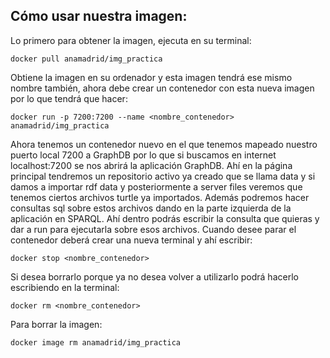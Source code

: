 ## Cómo usar nuestra imagen:

Lo primero para obtener la imagen, ejecuta en su terminal:
```
docker pull anamadrid/img_practica 
```
Obtiene la imagen en su ordenador y esta imagen tendrá ese mismo nombre también, ahora debe crear un contenedor con esta nueva imagen por lo que tendrá que hacer:
```
docker run -p 7200:7200 --name <nombre_contenedor> anamadrid/img_practica
```
Ahora tenemos un contenedor nuevo en el que tenemos mapeado nuestro puerto local 7200 a GraphDB por lo que si buscamos en internet localhost:7200 se nos abrirá la aplicación GraphDB. Ahí en la página principal tendremos un repositorio activo ya creado que se llama data y si damos a importar rdf data y posteriormente a server files veremos que tenemos ciertos archivos turtle ya importados. Además podremos hacer consultas sql sobre estos archivos dando en la parte izquierda de la aplicación en SPARQL. Ahí dentro podrás escribir la consulta que quieras y dar a run para ejecutarla sobre esos archivos. 
Cuando desee parar el contenedor deberá crear una nueva terminal y ahí escribir:
````
docker stop <nombre_contenedor>
````
Si desea borrarlo porque ya no desea volver a utilizarlo podrá hacerlo escribiendo en la terminal:
````
docker rm <nombre_contenedor> 
````
Para borrar la imagen:
````
docker image rm anamadrid/img_practica
````